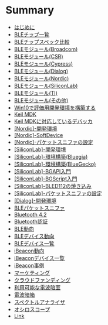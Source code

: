 # Summary

* [はじめに](README.md)
* [BLEチップ一覧](chip/chiplist.md)
* [BLEチップスペック比較](chip/chipspec.md)
* [BLEモジュール(Broadcom)](module/modulebroadcom.md)
* [BLEモジュール(CSR)](module/modulecsr.md)
* [BLEモジュール(Cypress)](module/modulecypress.md)
* [BLEモジュール(Dialog)](module/moduledialog.md)
* [BLEモジュール(Nordic)](module/modulenordic.md)
* [BLEモジュール(SiliconLab)](module/modulesiliconlab.md)
* [BLEモジュール(TI)](module/moduleti.md)
* [BLEモジュール(その他)](module/moduleetc.md)
* [Win10で評価用開発環境を構築する](windows/dev.md)
* [Keil MDK](keil/uv5.md)
* [Keil MDKに対応しているデバッカ](keil/debugger.md)
* [[Nordic]-開発環境](nordic/dev.md)
* [[Nordic]-SoftDevice](nordic/softdevice.md)
* [[Nordic]-パケットスニファの設定](nordic/sniffer.md)
* [[SiliconLab]-開発環境](bgscript/dev.md)
* [[SiliconLab]-環境構築(Bluegia)](bluegiga/dev_bluegiga.md)
* [[SiliconLab]-環境構築(BlueGecko)](gecko/dev_bluegecko.md)
* [[SiliconLab]-BGAPI入門](bgscript/bgapi.md)
* [[SiliconLab]-BGScript入門](bgscript/gettingstarted.md)
* [[SiliconLab]-BLED112の焼き込み](bgscript/updatebled112.md)
* [[SiliconLab]-パケットスニファの設定](bgscript/sniffer.md)
* [[Dialog]-開発環境](dialog/dev.md)
* [BLEパケットスニファ](packet.md)
* [Bluetooth 4.2](bl42.md)
* [Bluetooth認証](bleregist.md)
* [BLE動向](trend.md)
* [BLEデバイス動向](gadget.md)
* [BLEデバイス一覧](gadgetdevice.md)
* [iBeacon動向](trendbeacon.md)
* [iBeaconデバイス一覧](ibeadondevice.md)
* [iBeacon事例](ibreacontest.md)
* [マーケティング](marketing.md)
* [クラウドファンディング](funding.md)
* [利用可能な電波暗室](shieldroom.md)
* [電波暗箱](shieldbox.md)
* [スペクトルアナライザ](analyzer.md)
* [オシロスコープ](osylo.md)
* [Link](link.md)

